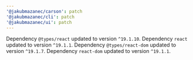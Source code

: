 ```yaml
---
'@jakubmazanec/carson': patch
'@jakubmazanec/cli': patch
'@jakubmazanec/ui': patch
---
```

Dependency `@types/react` updated to version `^19.1.10`. Dependency `react` updated to version `^19.1.1`.
Dependency `@types/react-dom` updated to version `^19.1.7`.
Dependency `react-dom` updated to version `^19.1.1`.
